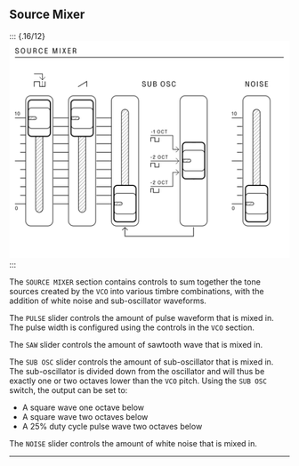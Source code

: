 ## Source Mixer

<article>

::: {.16/12}
![FIGURE 1.7](assets/sb01-source-mixer-bw.svg)
:::

The `SOURCE MIXER` section contains controls to sum together the tone sources created by the `VCO` into various timbre combinations, with the addition of white noise and sub-oscillator waveforms.

The `PULSE` slider controls the amount of pulse waveform that is mixed in. The pulse width is configured using the controls in the `VCO` section.

The `SAW` slider controls the amount of sawtooth wave that is mixed in.

The `SUB OSC` slider controls the amount of sub-oscillator that is mixed in. The sub-oscillator is divided down from the oscillator and will thus be exactly one or two octaves lower than the `VCO` pitch. Using the `SUB OSC` switch, the output can be set to:

- A square wave one octave below
- A square wave two octaves below
- A 25% duty cycle pulse wave two octaves below

The `NOISE` slider controls the amount of white noise that is mixed in.

</article>

---

